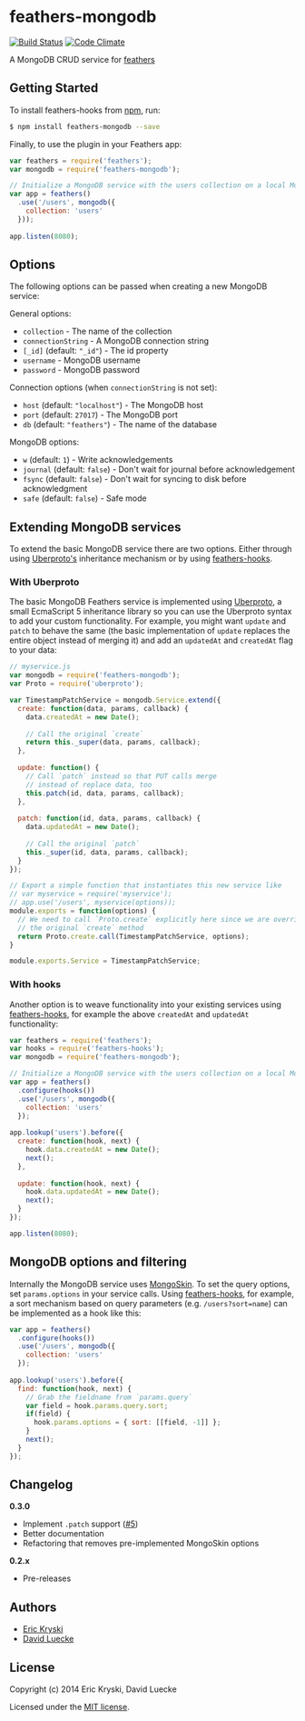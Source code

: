 feathers-mongodb
================

[![Build Status](https://travis-ci.org/feathersjs/feathers-mongodb.png?branch=master)](https://travis-ci.org/feathersjs/feathers-mongodb)
[![Code Climate](https://codeclimate.com/github/feathersjs/feathers-mongodb.png)](https://codeclimate.com/github/feathersjs/feathers-mongodb)

A MongoDB CRUD service for [feathers](http://feathersjs.com)

## Getting Started

To install feathers-hooks from [npm](https://www.npmjs.org/), run:

```bash
$ npm install feathers-mongodb --save
```

Finally, to use the plugin in your Feathers app:

```javascript
var feathers = require('feathers');
var mongodb = require('feathers-mongodb');

// Initialize a MongoDB service with the users collection on a local MongoDB instance
var app = feathers()
  .use('/users', mongodb({
    collection: 'users'
  }));
  
app.listen(8080);
```

## Options

The following options can be passed when creating a new MongoDB service:

General options:

- `collection` - The name of the collection
- `connectionString` - A MongoDB connection string
- `[_id]` (default: `"_id"`) - The id property
- `username` - MongoDB username
- `password` - MongoDB password

Connection options (when `connectionString` is not set):

- `host` (default: `"localhost"`) - The MongoDB host
- `port` (default: `27017`) - The MongoDB port
- `db` (default: `"feathers"`) - The name of the database

MongoDB options:

- `w` (default: `1`) - Write acknowledgements
- `journal` (default: `false`) - Don't wait for journal before acknowledgement
- `fsync` (default: `false`) - Don't wait for syncing to disk before acknowledgment
- `safe` (default: `false`) - Safe mode 

## Extending MongoDB services

To extend the basic MongoDB service there are two options. Either through using [Uberproto's](https://github.com/daffl/uberproto) inheritance mechanism or by using [feathers-hooks](https://github.com/feathersjs/feathers-hooks).

### With Uberproto

The basic MongoDB Feathers service is implemented using [Uberproto](https://github.com/daffl/uberproto), a small EcmaScript 5 inheritance library so you can use the Uberproto syntax to add your custom functionality.
For example, you might want `update` and `patch` to behave the same (the basic implementation of `update` replaces the entire object instead of merging it) and add an `updatedAt` and `createdAt` flag to your data:

```js
// myservice.js
var mongodb = require('feathers-mongodb');
var Proto = require('uberproto');

var TimestampPatchService = mongodb.Service.extend({
  create: function(data, params, callback) {
    data.createdAt = new Date();
    
    // Call the original `create`
    return this._super(data, params, callback);
  },
  
  update: function() {
    // Call `patch` instead so that PUT calls merge
    // instead of replace data, too
    this.patch(id, data, params, callback);
  },
  
  patch: function(id, data, params, callback) {
    data.updatedAt = new Date();
    
    // Call the original `patch`
    this._super(id, data, params, callback);
  }
});

// Export a simple function that instantiates this new service like
// var myservice = require('myservice');
// app.use('/users', myservice(options));
module.exports = function(options) {
  // We need to call `Proto.create` explicitly here since we are overriding
  // the original `create` method
  return Proto.create.call(TimestampPatchService, options);
}

module.exports.Service = TimestampPatchService;
```

### With hooks

Another option is to weave functionality into your existing services using [feathers-hooks](https://github.com/feathersjs/feathers-hooks), for example the above `createdAt` and `updatedAt` functionality:

```javascript
var feathers = require('feathers');
var hooks = require('feathers-hooks');
var mongodb = require('feathers-mongodb');

// Initialize a MongoDB service with the users collection on a local MongoDB instance
var app = feathers()
  .configure(hooks())
  .use('/users', mongodb({
    collection: 'users'
  });
  
app.lookup('users').before({
  create: function(hook, next) {
    hook.data.createdAt = new Date();
    next();
  },
  
  update: function(hook, next) {
    hook.data.updatedAt = new Date();
    next();
  }
});

app.listen(8080);
```

## MongoDB options and filtering

Internally the MongoDB service uses [MongoSkin](https://github.com/kissjs/node-mongoskin).
To set the query options, set `params.options` in your service calls. Using [feathers-hooks](https://github.com/feathersjs/feathers-hooks), for example, a sort mechanism based on query parameters
(e.g. `/users?sort=name`) can be implemented as a hook like this:

```js
var app = feathers()
  .configure(hooks())
  .use('/users', mongodb({
    collection: 'users'
  });
  
app.lookup('users').before({
  find: function(hook, next) {
    // Grab the fieldname from `params.query`
    var field = hook.params.query.sort;
    if(field) {
      hook.params.options = { sort: [[field, -1]] };
    }
    next();
  }
});
```


## Changelog

__0.3.0__

- Implement `.patch` support ([#5](https://github.com/feathersjs/feathers-mongodb/issues/5))
- Better documentation
- Refactoring that removes pre-implemented MongoSkin options

__0.2.x__

- Pre-releases

## Authors

- [Eric Kryski](https://github.com/ekryski)
- [David Luecke](https://github.com/daffl)

## License

Copyright (c) 2014 Eric Kryski, David Luecke

Licensed under the [MIT license](LICENSE).
